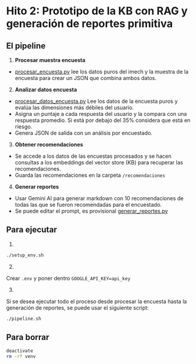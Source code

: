 # Hito 2: Prototipo de la KB con RAG y generación de reportes primitiva

## El pipeline

1. **Procesar muestra encuesta**
- [procesar_encuesta.py](procesar_encuesta.py)  lee los datos puros del imech y la muestra de la encuesta para crear un JSON que combina ambos datos.

2. **Analizar datos encuesta**
- [procesar_datos_encuesta.py](procesar_datos_encuesta.py) Lee los datos de la encuesta puros y evalúa las dimensiones más débiles del usuario.
- Asigna un puntaje a cada respuesta del usuario y la compara con una respuesta promedio. Si  está por debajo del 35% considera que está en riesgo.
- Genera JSON de salida con un análisis por encuestado.

3. **Obtener recomendaciones**
- Se accede a los datos de las encuestas procesados y se hacen consultas a los embeddings del vector store (KB) para recuperar las recomendaciones.
- Guarda las recomendaciones en la carpeta `/recomendaciones`

4. **Generar reportes**
- Usar Gemini AI para generar markdown con 10 recomendaciones de todas las que se fueron recomendadas para el encuestado.
- Se puede editar el prompt, es provisional [generar_reportes.py](generar_reportes.py)


## Para ejecutar
1. 
```bash
./setup_env.sh
```

2.
Crear `.env` y poner dentro `GOOGLE_API_KEY=api_key`

3. 
Si se desea ejecutar todo el proceso desde procesar la encuesta hasta la generación de reportes, se puede usar el siguiente script:
```bash
./pipeline.sh
```


## Para borrar
```bash
deactivate
rm -rf venv
```
